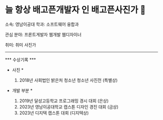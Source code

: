 # 늘 항상 배고픈개발자 인 배고픈사진가 👋

소속: 영남이공대
학과: 소프트웨어 융합과

관심 분야: 프론트게발자 웹개발 웹디자이너

취미: 취미 사진가

---

*** 수상기록 ***

* 사진 *
  1. 2018년 사회법인 밝은처 청소년 청소년 사진전 (특별상)

* 개발 부분 *
  1. 2019년 달성고등학교 프로그래밍 경시 대회 (은상)
  2. 2023년 영남이공대학교 캡스톤 디자인 경진 대회 (금상)
  3. 2023년 디지텍 캡스톤 대회 (디지텍상)
<!--
**yanglilla/yanglilla** is a ✨ _special_ ✨ repository because its `README.md` (this file) appears on your GitHub profile.

Here are some ideas to get you started:

- 🔭 I’m currently working on ...
- 🌱 I’m currently learning ...
- 👯 I’m looking to collaborate on ...
- 🤔 I’m looking for help with ...
- 💬 Ask me about ...
- 📫 How to reach me: ...
- 😄 Pronouns: ...
- ⚡ Fun fact: ...
-->
